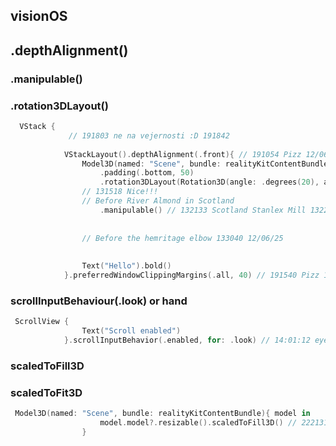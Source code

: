 ## visionOS

## .depthAlignment()
### .manipulable()
### .rotation3DLayout()

```swift
  VStack {
             // 191803 ne na vejernosti :D 191842
            
            VStackLayout().depthAlignment(.front){ // 191054 Pizz 12/06
                Model3D(named: "Scene", bundle: realityKitContentBundle)
                    .padding(.bottom, 50)
                    .rotation3DLayout(Rotation3D(angle: .degrees(20), axis: .xyz)) // 131047 131336
                // 131518 Nice!!!
                // Before River Almond in Scotland
                    .manipulable() // 132133 Scotland Stanlex Mill 132217 can manipulate
                
                
                // Before the hemritage elbow 133040 12/06/25
        
           
                Text("Hello").bold()
            }.preferredWindowClippingMargins(.all, 40) // 191540 Pizz 12/06
```


### scrollInputBehaviour(.look)  or hand

```swift
 ScrollView {
                Text("Scroll enabled")
            }.scrollInputBehavior(.enabled, for: .look) // 14:01:12 eye scrolling in a car
```



### scaledToFill3D
### scaledToFit3D

```swift
 Model3D(named: "Scene", bundle: realityKitContentBundle){ model in
                    model.model?.resizable().scaledToFill3D() // 222131
                }
```
